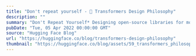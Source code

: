 ```yaml
---
title: "Don't repeat yourself - 🤗 Transformers Design Philosophy"
description: ""
summary: "Don't Repeat Yourself* Designing open-source libraries for modern machine learning 🤗 Transformers De..."
pubDate: "Tue, 05 Apr 2022 00:00:00 GMT"
source: "Hugging Face Blog"
url: "https://huggingface.co/blog/transformers-design-philosophy"
thumbnail: "https://huggingface.co/blog/assets/59_transformers_philosophy/transformers.png"
---
```


